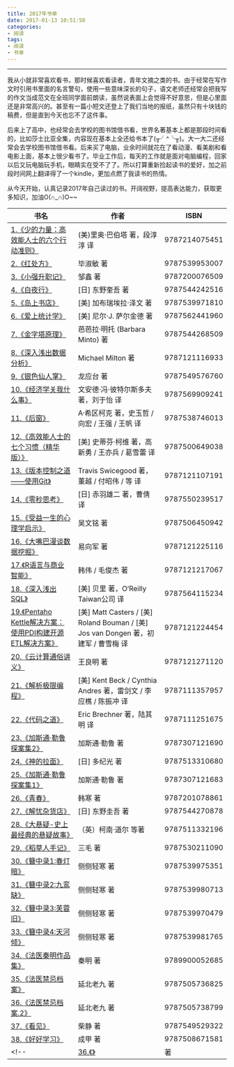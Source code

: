 ```yaml
---
title: 2017年书单
date: 2017-01-13 10:51:58
categories:
- 阅读
tags:
- 阅读 
- 书单
---
```


---
我从小就非常喜欢看书，那时候喜欢看读者，青年文摘之类的书。由于经常在写作文时引用书里面的名言警句，使用一些意味深长的句子，语文老师还经常会把我写的作文当成范文在全班同学面前朗读，虽然说表面上会觉得不好意思，但是心里面还是非常高兴的。甚至有一篇小短文还登上了我们当地的报纸，虽然只有十块钱的稿费，但是直到今天也忘不了这件事。
<!-- more -->
后来上了高中，也经常会去学校的图书馆借书看，世界名著基本上都是那段时间看的，比如莎士比亚全集，内容现在基本上全还给书本了(╥╯^╰╥)。大一大二还经常会去学校图书馆借书看。后来买了电脑，业余时间就花在了看动漫、看美剧和看电影上面，基本上很少看书了。毕业工作后，每天的工作就是面对电脑编程，回家以后又玩电脑玩手机，眼睛实在受不了了。所以打算重新捡起读书的爱好，加之前段时间网上翻译得了一个kindle，更加点燃了我读书的热情。

从今天开始，认真记录2017年自己读过的书。开阔视野，提高表达能力，获取更多知识，加油O(∩_∩)O~~

| 书名 | 作者 | ISBN |
| ---|---| ---|
| [1.《少的力量：高效能人士的六个行动准则》](https://book.douban.com/subject/6977777/) | (美)里奥·巴伯塔 著，段淳淳 译  | 9787214075451 |
| [2.《红处方》](https://book.douban.com/subject/10794797/) | 毕淑敏 著 | 9787539953007 |
| [3.《小强升职记》](https://book.douban.com/subject/3558629/) | 邹鑫 著 | 9787200076509 |
| [4.《白夜行》](https://book.douban.com/subject/3259440/) | [日] 东野奎吾 著 | 9787544242516 |
| [5.《岛上书店》](https://book.douban.com/subject/26340138/) |  [美] 加布瑞埃拉·泽文 著 | 9787539971810 |
| [6.《爱上统计学》](https://book.douban.com/subject/2985995/) |  [美] 尼尔·J. 萨尔金德 著  | 9787562441960 |
| [7.《金字塔原理》](https://book.douban.com/subject/25775696/) |  芭芭拉·明托 (Barbara Minto) 著   | 9787544268509 |
| [8.《深入浅出数据分析》](https://book.douban.com/subject/5257905/) |  Michael Milton 著    | 9787121116933 |
| [9.《银色仙人掌》](https://book.douban.com/subject/25775696/) |  龙应台 著    | 9787549576760 |
| [10.《经济学关我什么事》](https://book.douban.com/subject/26803605/) |  文安德·冯·彼特尔斯多夫 著，刘于怡 译    | 9787569909241 |
| [11.《后窗》](https://book.douban.com/subject/26426429/) |  A·希区柯克 著，史玉哲 / 向宏 / 王强 / 王帆 译    |  9787538746013 |
| [12.《高效能人士的七个习惯（精华版）》](https://book.douban.com/subject/1048007/) |  [美] 史蒂芬·柯维 著，高新勇 / 王亦兵 / 葛雪蕾  译 |  9787500649038 |
| [13.《版本控制之道——使用Git》](https://book.douban.com/subject/4813786/) |  Travis Swicegood 著，董越 / 付昭伟 / 等 译    |  9787121107191 |
| [14.《零秒思考》](https://book.douban.com/subject/26260187/) |  [日] 赤羽雄二 著，曹倩 译 |  9787550239517 |
| [15.《受益一生的心理学启示》](https://book.douban.com/subject/3283314/) |  吴文铭 著 |  9787506450942 |
| [16.《大嘴巴漫谈数据挖掘》](https://book.douban.com/subject/25842089/) |  易向军 著 |  9787121225116 |
| [17.《R语言与商业智能》](https://book.douban.com/subject/25913762/) |  韩伟 / 毛俊杰 著 |  9787121217067 |
| [18.《深入浅出SQL》](https://book.douban.com/subject/4024318/) |  [美] 贝里 著，O‘Reilly Taiwan公司 译 |  9787564115234 |
| [19.《Pentaho Kettle解决方案：使用PDI构建开源ETL解决方案》](https://book.douban.com/subject/25866405/) |  [美] Matt Casters / [美] Roland Bouman / [美] Jos van Dongen 著，初建军 / 曹雪梅 译 |  9787121224454 |
| [20.《云计算通俗讲义》](https://book.douban.com/subject/26642399/) |   王良明 著 | 9787121271120 |
| [21.《解析极限编程》](https://book.douban.com/subject/6828074/) | [美] Kent Beck / Cynthia Andres 著，雷剑文 / 李应樵 / 陈振冲 译 |  9787111357957 |
| [22.《代码之道》](https://book.douban.com/subject/3259433/) | Eric Brechner 著，陆其明 译 | 9787111251675 |
| [23.《加斯通·勒鲁探案集2》](https://book.douban.com/subject/26642267/) |   加斯通·勒鲁 著 | 9787307121690 |
| [24.《神的拉面》](https://book.douban.com/subject/25767395/) |   [日] 多纪光 著 | 9787513310680 |
| [25.《加斯通·勒鲁探案集1》](https://book.douban.com/subject/26642266/) |   加斯通·勒鲁 著 | 9787307121683  |
| [26.《青春》](https://book.douban.com/subject/21329625/) |  韩寒 著 |  9787201078861 |
| [27.《解忧杂货店》](https://book.douban.com/subject/25862578/) |  [日] 东野圭吾  著 | 9787544270878 |
| [28.《大悬疑-史上最经典的悬疑故事》](https://book.douban.com/subject/24750910/) |   （英）柯南·道尔 等著 | 9787511332196 |
| [29.《稻草人手记》](https://book.douban.com/subject/6558708/) |  三毛 著 | 9787530211090 |
| [30.《簪中录1:春灯暗》](https://book.douban.com/subject/26284304/) |   侧侧轻寒 著 | 9787539975351 |
| [31.《簪中录2:九鸾缺》](https://book.douban.com/subject/26320556/) |   侧侧轻寒 著 | 9787539980713 |
| [32.《簪中录3:芙蓉旧》](https://book.douban.com/subject/26347981/) |   侧侧轻寒 著 |  9787539970479 |
| [33.《簪中录4:天河倾》](https://book.douban.com/subject/26347982/) |   侧侧轻寒 著 | 9787539981765 |
| [34.《法医秦明作品集》](https://book.douban.com/subject/26934555/) |   秦明 著 | 9789900052685 |
| [35.《法医禁忌档案》](https://book.douban.com/subject/26865201/) |   延北老九 著 | 9787505736825 |
| [36.《法医禁忌档案.2》](https://book.douban.com/subject/26926169/) |   延北老九 著 | 9787505738799 |
| [37.《看见》](https://book.douban.com/subject/20427187/) |   柴静 著 | 9787549529322 |
| [38.《好好学习》](https://book.douban.com/subject/26952718/) |   成甲 著 | 9787508671581 |
<!--| [36.《》]() |   著 |   |-->
